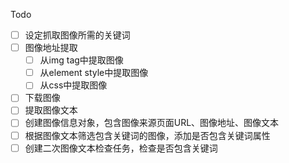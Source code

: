 Todo
- [ ] 设定抓取图像所需的关键词
- [ ] 图像地址提取
    - [ ] 从img tag中提取图像
    - [ ] 从element style中提取图像
    - [ ] 从css中提取图像
- [ ] 下载图像
- [ ] 提取图像文本
- [ ] 创建图像信息对象，包含图像来源页面URL、图像地址、图像文本
- [ ] 根据图像文本筛选包含关键词的图像，添加是否包含关键词属性
- [ ] 创建二次图像文本检查任务，检查是否包含关键词
